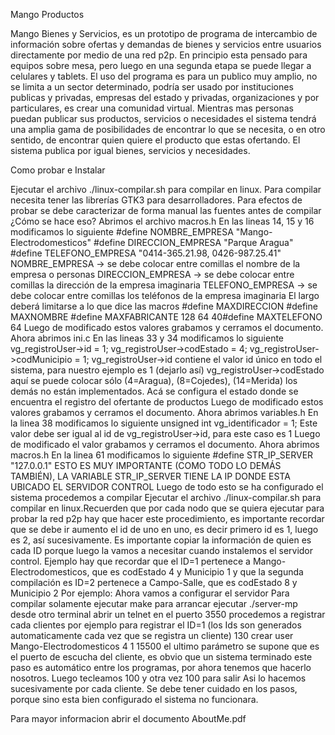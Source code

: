 Mango Productos

Mango Bienes y Servicios, es un prototipo de programa de intercambio de información sobre ofertas y
demandas de bienes y servicios entre usuarios directamente por medio de una red p2p.
En principio esta pensado para equipos sobre mesa, pero luego en una segunda etapa se puede llegar a
celulares y tablets.
El uso del programa es para un publico muy amplio, no se limita a un sector determinado, podría ser
usado por instituciones publicas y privadas, empresas del estado y privadas, organizaciones y por
particulares, es crear una comunidad virtual.
Mientras mas personas puedan publicar sus productos, servicios o necesidades el sistema tendrá una
amplia gama de posibilidades de encontrar lo que se necesita, o en otro sentido, de encontrar quien
quiere el producto que estas ofertando.
El sistema publica por igual bienes, servicios y necesidades.

Como probar e Instalar

Ejecutar el archivo ./linux-compilar.sh para compilar en linux.
Para compilar necesita tener las librerías GTK3 para desarrolladores.
Para efectos de probar se debe caracterizar de forma manual las fuentes antes de compilar
¿Cómo se hace eso?
Abrimos el archivo macros.h
En las lineas 14, 15 y 16 modificamos lo siguiente
#define NOMBRE_EMPRESA "Mango-Electrodomesticos"
#define DIRECCION_EMPRESA "Parque Aragua"
#define TELEFONO_EMPRESA "0414-365.21.98, 0426-987.25.41"
NOMBRE_EMPRESA → se debe colocar entre comillas el nombre de la empresa o personas
DIRECCION_EMPRESA → se debe colocar entre comillas la dirección de la empresa imaginaria
TELEFONO_EMPRESA → se debe colocar entre comillas los teléfonos de la empresa imaginaria
El largo deberá limitarse a lo que dice las macros
#define MAXDIRECCION
#define MAXNOMBRE
#define MAXFABRICANTE
128
64
40#define MAXTELEFONO
64
Luego de modificado estos valores grabamos y cerramos el documento.
Ahora abrimos ini.c
En las lineas 33 y 34 modificamos lo siguiente
vg_registroUser->id = 1;
vg_registroUser->codEstado = 4;
vg_registroUser->codMunicipio = 1;
vg_registroUser->id contiene el valor id único en todo el sistema, para nuestro ejemplo es 1 (dejarlo
así)
vg_registroUser->codEstado aquí se puede colocar sólo (4=Aragua), (8=Cojedes), (14=Merida) los
demás no están implementados.
Acá se configura el estado donde se encuentra el registro del ofertante de productos
Luego de modificado estos valores grabamos y cerramos el documento.
Ahora abrimos variables.h
En la linea 38 modificamos lo siguiente
unsigned int vg_identificador
= 1;
Este valor debe ser igual al id de vg_registroUser→id, para este caso es 1
Luego de modificado el valor grabamos y cerramos el documento.
Ahora abrimos macros.h
En la linea 61 modificamos lo siguiente
#define STR_IP_SERVER "127.0.0.1"
ESTO ES MUY IMPORTANTE (COMO TODO LO DEMÁS TAMBIÉN), LA VARIABLE
STR_IP_SERVER TIENE LA IP DONDE ESTA UBICADO EL SERVIDOR CONTROL
Luego de todo esto se ha configurado el sistema procedemos a compilar
Ejecutar el archivo ./linux-compilar.sh para compilar en linux.Recuerden que por cada nodo que se quiera ejecutar para probar la red p2p hay que hacer este
procedimiento, es importante recordar que se debe ir aumento el id de uno en uno, es decir
primero id es 1, luego es 2, así sucesivamente.
Es importante copiar la información de quien es cada ID porque luego la vamos a necesitar
cuando instalemos el servidor control.
Ejemplo hay que recordar que el ID=1 pertenece a Mango-Electrodomesticos, que es codEstado 4
y Municipio 1
y que la segunda compilación es ID=2 pertenece a Campo-Salle, que es codEstado 8 y Municipio
2
Por ejemplo:
Ahora vamos a configurar el servidor
Para compilar solamente ejecutar make
para arrancar ejecutar ./server-mp
desde otro terminal abrir un telnet en el puerto 3550
procedemos a registrar cada clientes
por ejemplo para registrar el ID=1 (los Ids son generados automaticamente cada
vez que se registra un cliente)
130 crear user Mango-Electrodomesticos 4 1 15500
el ultimo parámetro se supone que es el puerto de escucha del cliente, es obvio que un sistema
terminado este paso es automático entre los programas, por ahora tenemos que hacerlo nosotros.
Luego tecleamos 100 y otra vez 100 para salir
Asi lo hacemos sucesivamente por cada cliente.
Se debe tener cuidado en los pasos, porque sino esta bien configurado el sistema no
funcionara.

Para mayor informacion abrir el documento AboutMe.pdf


